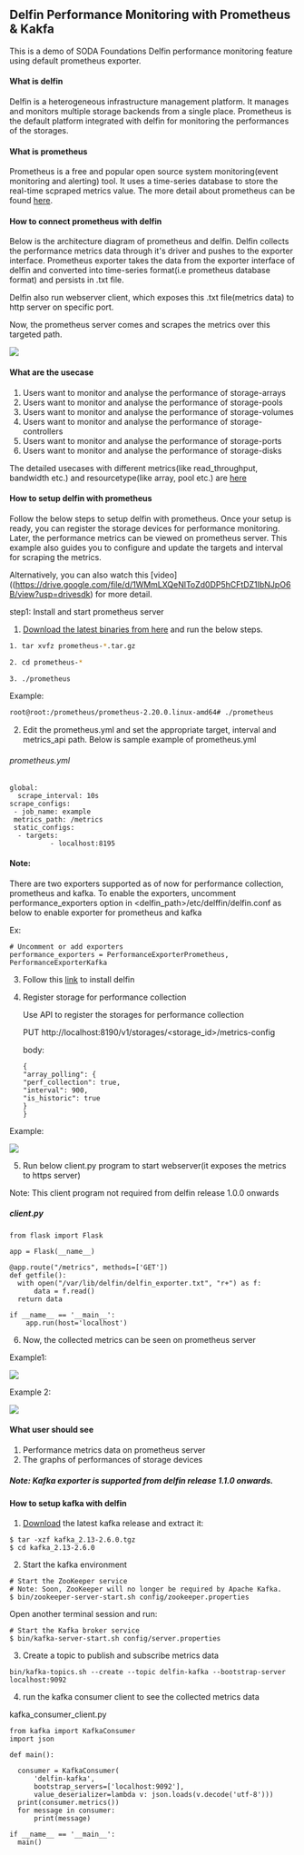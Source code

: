 ## Delfin Performance Monitoring with Prometheus & Kakfa

This is a demo of SODA Foundations Delfin performance monitoring feature using default prometheus exporter.

#### What is delfin
Delfin is a heterogeneous infrastructure management platform. It manages and monitors multiple storage backends from a single place. Prometheus is the default platform integrated with delfin for monitoring the performances of the storages.

#### What is prometheus

Prometheus is a free and popular open source system monitoring(event monitoring and alerting) tool. It uses a time-series database to store the real-time scpraped metrics value. The more detail about prometheus can be found [here](https://prometheus.io/).

#### How to connect prometheus with delfin

Below is the architecture diagram of prometheus and delfin. Delfin collects the performance metrics data through it's driver and pushes to the exporter interface. Prometheus exporter takes the data from the exporter interface of delfin and converted into time-series format(i.e prometheus database format) and persists in .txt file.

Delfin also run webserver client, which exposes this .txt file(metrics data) to http server on specific port.

Now, the prometheus server comes and scrapes the metrics over this targeted path.

![](/DelfinPerformance/delfin_architecture_with_prometheus.jpg)

#### What are the usecase
1. Users want to monitor and analyse the performance of storage-arrays
2. Users want to monitor and analyse the performance of storage-pools
3. Users want to monitor and analyse the performance of storage-volumes
4. Users want to monitor and analyse the performance of storage-controllers
5. Users want to monitor and analyse the performance of storage-ports
6. Users want to monitor and analyse the performance of storage-disks

The detailed usecases with different metrics(like read_throughput, bandwidth etc.) and resourcetype(like array, pool etc.) are [here](https://github.com/sodafoundation/design-specs/blob/dcdee7b67d4a4ee74f065f00b2e93efb22f2493a/specs/SIM/PerfomanceMontoringDesign.md)

#### How to setup delfin with prometheus

  Follow the below steps to setup delfin with prometheus. Once your setup is ready, you can register the storage devices for performance monitoring. Later, the performance metrics can be viewed on prometheus server. This example also guides you to configure and update the targets and interval for scraping the metrics.

  Alternatively, you can also watch this [video]((https://drive.google.com/file/d/1WMmLXQeNlToZd0DP5hCFtDZ1IbNJpO6B/view?usp=drivesdk) for more detail.


step1: Install and start prometheus server

1. [Download the latest binaries from here](https://prometheus.io/download/) and run the below steps.

  ```sh
  1. tar xvfz prometheus-*.tar.gz

  2. cd prometheus-*

  3. ./prometheus
  ```
Example:
```sh
root@root:/prometheus/prometheus-2.20.0.linux-amd64# ./prometheus
```

2. Edit the prometheus.yml and set the appropriate target, interval and metrics_api   path. Below is sample example of prometheus.yml

  ###### prometheus.yml

  ```
  global:
    scrape_interval: 10s
  scrape_configs:
   - job_name: example
   metrics_path: /metrics
   static_configs:
    - targets:
            - localhost:8195
  ```


#### Note:

  There are two exporters supported as of now for performance collection, prometheus and kafka. To enable the exporters,
  uncomment performance_exporters option in <delfin_path>/etc/delffin/delfin.conf as below to enable exporter for prometheus and kafka  

  Ex:
   ```
# Uncomment or add exporters
performance_exporters = PerformanceExporterPrometheus, PerformanceExporterKafka
   ```

3. Follow this [link](https://github.com/sodafoundation/delfin/blob/master/installer/README.md) to install delfin

4. Register storage for performance collection

    Use API to register the storages for performance collection

    PUT http://localhost:8190/v1/storages/<storage_id>/metrics-config

    body:
    ```
    {
    "array_polling": {
    "perf_collection": true,
    "interval": 900,
    "is_historic": true
    }
    }
   ```
Example:

  ![](/DelfinPerformance/metri-config-api.png)

5. Run below client.py program to start webserver(it exposes the metrics to https server)
  
  Note: This client program not required from delfin release 1.0.0 onwards
  ##### client.py

  ```
  from flask import Flask

  app = Flask(__name__)

  @app.route("/metrics", methods=['GET'])
  def getfile():
    with open("/var/lib/delfin/delfin_exporter.txt", "r+") as f:
        data = f.read()
    return data

  if __name__ == '__main__':
      app.run(host='localhost')
  ```

6. Now, the collected metrics can be seen on prometheus server

  Example1:

  ![](/DelfinPerformance/prometheus_dashboard.png)

  Example 2:

  ![](/DelfinPerformance/prometheus_dashboard2.png)

#### What user should see
  1. Performance metrics data on prometheus server
  2. The graphs of performances of storage devices

##### Note: Kafka exporter is supported from delfin release 1.1.0 onwards.  

#### How to setup kafka with delfin

1. [Download](https://www.apache.org/dyn/closer.cgi?path=/kafka/2.6.0/kafka_2.13-2.6.0.tgz) the latest kafka release and extract it:
```
$ tar -xzf kafka_2.13-2.6.0.tgz
$ cd kafka_2.13-2.6.0
```

2. Start the kafka environment

  ```
  # Start the ZooKeeper service
  # Note: Soon, ZooKeeper will no longer be required by Apache Kafka.
  $ bin/zookeeper-server-start.sh config/zookeeper.properties
  ```
 Open another terminal session and run:

 ```
 # Start the Kafka broker service
$ bin/kafka-server-start.sh config/server.properties
 ```

3. Create a topic to publish and subscribe metrics data

  ```
  bin/kafka-topics.sh --create --topic delfin-kafka --bootstrap-server localhost:9092
  ```

4. run the kafka consumer client to see the collected metrics data

  kafka_consumer_client.py

  ```
  from kafka import KafkaConsumer
  import json

  def main():

    consumer = KafkaConsumer(
        'delfin-kafka',
        bootstrap_servers=['localhost:9092'],
        value_deserializer=lambda v: json.loads(v.decode('utf-8')))
    print(consumer.metrics())
    for message in consumer:
        print(message)

  if __name__ == '__main__':
    main()

  ```
